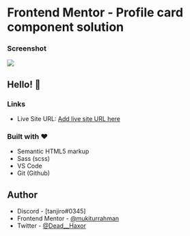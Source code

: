 # Frontend Mentor - Profile card component solution

### Screenshot

![](https://i.ibb.co/grLJYx1/Screenshot.png)

## Hello! 👋

### Links

- Live Site URL: [Add live site URL here](https://your-live-site-url.com)

### Built with ❤

- Semantic HTML5 markup
- Sass (scss)
- VS Code
- Git (Github)

## Author

- Discord - [tanjiro#0345]
- Frontend Mentor - [@mukiturrahman](https://www.frontendmentor.io/profile/mukiturrahman)
- Twitter - [@Dead__Haxor](https://www.twitter.com/Dead__Haxor)
